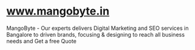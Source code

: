# www.mangobyte.in
MangoByte - 
Our experts delivers Digital Marketing and SEO services in Bangalore to driven brands, focusing &amp; designing to reach all business needs and Get a free Quote
